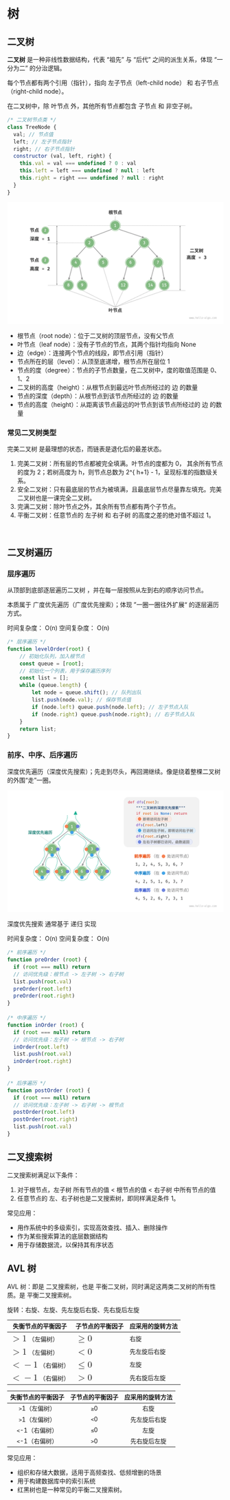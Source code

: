# 树



## 二叉树

**二叉树** 是一种非线性数据结构，代表 “祖先” 与 “后代” 之间的派生关系，体现 “一分为二” 的分治逻辑。

每个节点都有两个引用（指针），指向 左子节点（left-child node） 和 右子节点（right-child node）。

在二叉树中，除 叶节点 外，其他所有节点都包含 子节点 和 非空子树。

```js
/* 二叉树节点类 */
class TreeNode {
  val; // 节点值
  left; // 左子节点指针
  right; // 右子节点指针
  constructor (val, left, right) {
    this.val = val === undefined ? 0 : val
    this.left = left === undefined ? null : left
    this.right = right === undefined ? null : right
  }
}
```



![](.\images\二叉树的常用术语.png)

- 根节点（root node）：位于二叉树的顶层节点，没有父节点
- 叶节点（leaf node）：没有子节点的节点，其两个指针均指向 None
- 边（edge）：连接两个节点的线段，即节点引用（指针）
- 节点所在的层（level）：从顶至底递增，根节点所在层位 1
- 节点的度（degree）：节点的子节点数量，在二叉树中，度的取值范围是 0、1、2
- 二叉树的高度（height）：从根节点到最远叶节点所经过的 边 的数量
- 节点的深度（depth）：从根节点到该节点所经过的 边 的数量
- 节点的高度（height）：从距离该节点最远的叶节点到该节点所经过的 边 的数量



### 常见二叉树类型

完美二叉树 是最理想的状态，而链表是退化后的最差状态。

1. 完美二叉树：所有层的节点都被完全填满。叶节点的度都为 0， 其余所有节点的度为 2；若树高度为 h，则节点总数为    2^{ h+1} - 1，呈现标准的指数级关系。
2. 安全二叉树：只有最底层的节点为被填满，且最底层节点尽量靠左填充。完美二叉树也是一课完全二叉树。
3. 完满二叉树：除叶节点之外，其余所有节点都有两个子节点。
4. 平衡二叉树：任意节点的 左子树 和 右子树 的高度之差的绝对值不超过 1。

​	

## 二叉树遍历

### 层序遍历

从顶部到底部逐层遍历二叉树 ，并在每一层按照从左到右的顺序访问节点。

本质属于 广度优先遍历（广度优先搜索）；体现 ”一圈一圈往外扩展“ 的逐层遍历方式。

时间复杂度： O(n)    空间复杂度： O(n)

```js
/* 层序遍历 */
function levelOrder(root) {
    // 初始化队列，加入根节点
    const queue = [root];
    // 初始化一个列表，用于保存遍历序列
    const list = [];
    while (queue.length) {
        let node = queue.shift(); // 队列出队
        list.push(node.val); // 保存节点值
        if (node.left) queue.push(node.left); // 左子节点入队
        if (node.right) queue.push(node.right); // 右子节点入队
    }
    return list;
}
```



### 前序、中序、后序遍历

深度优先遍历（深度优先搜索）；先走到尽头，再回溯继续。像是绕着整棵二叉树的外围“走”一圈。

![](.\images\二叉搜索树的前序、中序、后序遍历.png)

深度优先搜索 通常基于 递归 实现

时间复杂度： O(n)    空间复杂度： O(n)

```js
/* 前序遍历 */
function preOrder (root) {
  if (root === null) return
  // 访问优先级：根节点 -> 左子树 -> 右子树
  list.push(root.val)
  preOrder(root.left)
  preOrder(root.right)
}

/* 中序遍历 */
function inOrder (root) {
  if (root === null) return
  // 访问优先级：左子树 -> 根节点 -> 右子树
  inOrder(root.left)
  list.push(root.val)
  inOrder(root.right)
}

/* 后序遍历 */
function postOrder (root) {
  if (root === null) return
  // 访问优先级：左子树 -> 右子树 -> 根节点
  postOrder(root.left)
  postOrder(root.right)
  list.push(root.val)
}
```



## 二叉搜索树

二叉搜索树满足以下条件：

1. 对于根节点，左子树 所有节点的值 < 根节点的值 < 右子树 中所有节点的值
2. 任意节点的 左、右子树也是二叉搜索树，即同样满足条件 1。

常见应用：

- 用作系统中的多级索引，实现高效查找、插入、删除操作
- 作为某些搜索算法的底层数据结构
- 用于存储数据流，以保持其有序状态



## AVL 树

AVL 树：即是 二叉搜索树，也是 平衡二叉树，同时满足这两类二叉树的所有性质。是 平衡二叉搜索树。



旋转：右旋、左旋、先左旋后右旋、先右旋后左旋

<table>
<thead>
<tr>
<th>失衡节点的平衡因子</th>
<th>子节点的平衡因子</th>
<th>应采用的旋转方法</th>
</tr>
</thead>
<tbody>
<tr>
<td><span class="arithmatex"><mjx-container class="MathJax" jax="CHTML" style="font-size: 122.8%; position: relative;"><mjx-math class="MJX-TEX" aria-hidden="true"><mjx-mo class="mjx-n"><mjx-c class="mjx-c3E"></mjx-c></mjx-mo><mjx-mn class="mjx-n" space="4"><mjx-c class="mjx-c31"></mjx-c></mjx-mn></mjx-math><mjx-assistive-mml unselectable="on" display="inline"><mjx-container class="MathJax" jax="CHTML" style="font-size: 122.8%; position: relative;"><mjx-math class="MJX-TEX" aria-hidden="true"><mjx-mo class="mjx-n"><mjx-c class="mjx-c3E"></mjx-c></mjx-mo><mjx-mn class="mjx-n" space="4"><mjx-c class="mjx-c31"></mjx-c></mjx-mn></mjx-math><mjx-assistive-mml unselectable="on" display="inline"><math xmlns="http://www.w3.org/1998/Math/MathML"><mo>&gt;</mo><mn>1</mn></math></mjx-assistive-mml></mjx-container></mjx-assistive-mml></mjx-container></span> （左偏树）</td>
<td><span class="arithmatex"><mjx-container class="MathJax" jax="CHTML" style="font-size: 122.8%; position: relative;"><mjx-math class="MJX-TEX" aria-hidden="true"><mjx-mo class="mjx-n"><mjx-c class="mjx-c2265"></mjx-c></mjx-mo><mjx-mn class="mjx-n" space="4"><mjx-c class="mjx-c30"></mjx-c></mjx-mn></mjx-math><mjx-assistive-mml unselectable="on" display="inline"><mjx-container class="MathJax" jax="CHTML" style="font-size: 122.8%; position: relative;"><mjx-math class="MJX-TEX" aria-hidden="true"><mjx-mo class="mjx-n"><mjx-c class="mjx-c2265"></mjx-c></mjx-mo><mjx-mn class="mjx-n" space="4"><mjx-c class="mjx-c30"></mjx-c></mjx-mn></mjx-math><mjx-assistive-mml unselectable="on" display="inline"><math xmlns="http://www.w3.org/1998/Math/MathML"><mo>≥</mo><mn>0</mn></math></mjx-assistive-mml></mjx-container></mjx-assistive-mml></mjx-container></span></td>
<td>右旋</td>
</tr>
<tr>
<td><span class="arithmatex"><mjx-container class="MathJax" jax="CHTML" style="font-size: 122.8%; position: relative;"><mjx-math class="MJX-TEX" aria-hidden="true"><mjx-mo class="mjx-n"><mjx-c class="mjx-c3E"></mjx-c></mjx-mo><mjx-mn class="mjx-n" space="4"><mjx-c class="mjx-c31"></mjx-c></mjx-mn></mjx-math><mjx-assistive-mml unselectable="on" display="inline"><mjx-container class="MathJax" jax="CHTML" style="font-size: 122.8%; position: relative;"><mjx-math class="MJX-TEX" aria-hidden="true"><mjx-mo class="mjx-n"><mjx-c class="mjx-c3E"></mjx-c></mjx-mo><mjx-mn class="mjx-n" space="4"><mjx-c class="mjx-c31"></mjx-c></mjx-mn></mjx-math><mjx-assistive-mml unselectable="on" display="inline"><math xmlns="http://www.w3.org/1998/Math/MathML"><mo>&gt;</mo><mn>1</mn></math></mjx-assistive-mml></mjx-container></mjx-assistive-mml></mjx-container></span> （左偏树）</td>
<td><span class="arithmatex"><mjx-container class="MathJax" jax="CHTML" style="font-size: 122.8%; position: relative;"><mjx-math class="MJX-TEX" aria-hidden="true"><mjx-mo class="mjx-n"><mjx-c class="mjx-c3C"></mjx-c></mjx-mo><mjx-mn class="mjx-n" space="4"><mjx-c class="mjx-c30"></mjx-c></mjx-mn></mjx-math><mjx-assistive-mml unselectable="on" display="inline"><mjx-container class="MathJax" jax="CHTML" style="font-size: 122.8%; position: relative;"><mjx-math class="MJX-TEX" aria-hidden="true"><mjx-mo class="mjx-n"><mjx-c class="mjx-c3C"></mjx-c></mjx-mo><mjx-mn class="mjx-n" space="4"><mjx-c class="mjx-c30"></mjx-c></mjx-mn></mjx-math><mjx-assistive-mml unselectable="on" display="inline"><math xmlns="http://www.w3.org/1998/Math/MathML"><mo>&lt;</mo><mn>0</mn></math></mjx-assistive-mml></mjx-container></mjx-assistive-mml></mjx-container></span></td>
<td>先左旋后右旋</td>
</tr>
<tr>
<td><span class="arithmatex"><mjx-container class="MathJax" jax="CHTML" style="font-size: 122.8%; position: relative;"><mjx-math class="MJX-TEX" aria-hidden="true"><mjx-mo class="mjx-n"><mjx-c class="mjx-c3C"></mjx-c></mjx-mo><mjx-mo class="mjx-n" space="4"><mjx-c class="mjx-c2212"></mjx-c></mjx-mo><mjx-mn class="mjx-n"><mjx-c class="mjx-c31"></mjx-c></mjx-mn></mjx-math><mjx-assistive-mml unselectable="on" display="inline"><mjx-container class="MathJax" jax="CHTML" style="font-size: 122.8%; position: relative;"><mjx-math class="MJX-TEX" aria-hidden="true"><mjx-mo class="mjx-n"><mjx-c class="mjx-c3C"></mjx-c></mjx-mo><mjx-mo class="mjx-n" space="4"><mjx-c class="mjx-c2212"></mjx-c></mjx-mo><mjx-mn class="mjx-n"><mjx-c class="mjx-c31"></mjx-c></mjx-mn></mjx-math><mjx-assistive-mml unselectable="on" display="inline"><math xmlns="http://www.w3.org/1998/Math/MathML"><mo>&lt;</mo><mo>−</mo><mn>1</mn></math></mjx-assistive-mml></mjx-container></mjx-assistive-mml></mjx-container></span> （右偏树）</td>
<td><span class="arithmatex"><mjx-container class="MathJax" jax="CHTML" style="font-size: 122.8%; position: relative;"><mjx-math class="MJX-TEX" aria-hidden="true"><mjx-mo class="mjx-n"><mjx-c class="mjx-c2264"></mjx-c></mjx-mo><mjx-mn class="mjx-n" space="4"><mjx-c class="mjx-c30"></mjx-c></mjx-mn></mjx-math><mjx-assistive-mml unselectable="on" display="inline"><mjx-container class="MathJax" jax="CHTML" style="font-size: 122.8%; position: relative;"><mjx-math class="MJX-TEX" aria-hidden="true"><mjx-mo class="mjx-n"><mjx-c class="mjx-c2264"></mjx-c></mjx-mo><mjx-mn class="mjx-n" space="4"><mjx-c class="mjx-c30"></mjx-c></mjx-mn></mjx-math><mjx-assistive-mml unselectable="on" display="inline"><math xmlns="http://www.w3.org/1998/Math/MathML"><mo>≤</mo><mn>0</mn></math></mjx-assistive-mml></mjx-container></mjx-assistive-mml></mjx-container></span></td>
<td>左旋</td>
</tr>
<tr>
<td><span class="arithmatex"><mjx-container class="MathJax" jax="CHTML" style="font-size: 122.8%; position: relative;"><mjx-math class="MJX-TEX" aria-hidden="true"><mjx-mo class="mjx-n"><mjx-c class="mjx-c3C"></mjx-c></mjx-mo><mjx-mo class="mjx-n" space="4"><mjx-c class="mjx-c2212"></mjx-c></mjx-mo><mjx-mn class="mjx-n"><mjx-c class="mjx-c31"></mjx-c></mjx-mn></mjx-math><mjx-assistive-mml unselectable="on" display="inline"><mjx-container class="MathJax" jax="CHTML" style="font-size: 122.8%; position: relative;"><mjx-math class="MJX-TEX" aria-hidden="true"><mjx-mo class="mjx-n"><mjx-c class="mjx-c3C"></mjx-c></mjx-mo><mjx-mo class="mjx-n" space="4"><mjx-c class="mjx-c2212"></mjx-c></mjx-mo><mjx-mn class="mjx-n"><mjx-c class="mjx-c31"></mjx-c></mjx-mn></mjx-math><mjx-assistive-mml unselectable="on" display="inline"><math xmlns="http://www.w3.org/1998/Math/MathML"><mo>&lt;</mo><mo>−</mo><mn>1</mn></math></mjx-assistive-mml></mjx-container></mjx-assistive-mml></mjx-container></span> （右偏树）</td>
<td><span class="arithmatex"><mjx-container class="MathJax" jax="CHTML" style="font-size: 122.8%; position: relative;"><mjx-math class="MJX-TEX" aria-hidden="true"><mjx-mo class="mjx-n"><mjx-c class="mjx-c3E"></mjx-c></mjx-mo><mjx-mn class="mjx-n" space="4"><mjx-c class="mjx-c30"></mjx-c></mjx-mn></mjx-math><mjx-assistive-mml unselectable="on" display="inline"><mjx-container class="MathJax" jax="CHTML" style="font-size: 122.8%; position: relative;"><mjx-math class="MJX-TEX" aria-hidden="true"><mjx-mo class="mjx-n"><mjx-c class="mjx-c3E"></mjx-c></mjx-mo><mjx-mn class="mjx-n" space="4"><mjx-c class="mjx-c30"></mjx-c></mjx-mn></mjx-math><mjx-assistive-mml unselectable="on" display="inline"><math xmlns="http://www.w3.org/1998/Math/MathML"><mo>&gt;</mo><mn>0</mn></math></mjx-assistive-mml></mjx-container></mjx-assistive-mml></mjx-container></span></td>
<td>先右旋后左旋</td>
</tr>
</tbody>
</table>

| 失衡节点的平衡因子 | 子节点的平衡因子 | 应采用的旋转方法 |
| :----------------: | :--------------: | :--------------: |
|   `>`1（左偏树）   |       `≥`0       |       右旋       |
|   `>`1（左偏树）   |       `<`0       |   先左旋后右旋   |
|  `<`-1（右偏树）   |       `≤`0       |       左旋       |
|  `<`-1（右偏树）   |       `>`0       |   先右旋后左旋   |



常见应用：

- 组织和存储大数据，适用于高频查找、低频增删的场景
- 用于构建数据库中的索引系统
- 红黑树也是一种常见的平衡二叉搜索树。